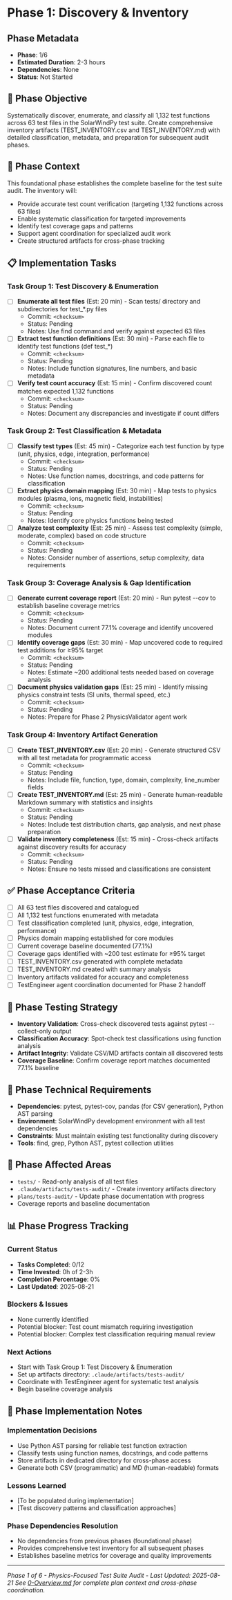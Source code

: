 # Phase 1: Discovery & Inventory

## Phase Metadata
- **Phase**: 1/6
- **Estimated Duration**: 2-3 hours
- **Dependencies**: None
- **Status**: Not Started

## 🎯 Phase Objective
Systematically discover, enumerate, and classify all 1,132 test functions across 63 test files in the SolarWindPy test suite. Create comprehensive inventory artifacts (TEST_INVENTORY.csv and TEST_INVENTORY.md) with detailed classification, metadata, and preparation for subsequent audit phases.

## 🧠 Phase Context
This foundational phase establishes the complete baseline for the test suite audit. The inventory will:
- Provide accurate test count verification (targeting 1,132 functions across 63 files)
- Enable systematic classification for targeted improvements
- Identify test coverage gaps and patterns
- Support agent coordination for specialized audit work
- Create structured artifacts for cross-phase tracking

## 📋 Implementation Tasks

### Task Group 1: Test Discovery & Enumeration
- [ ] **Enumerate all test files** (Est: 20 min) - Scan tests/ directory and subdirectories for test_*.py files
  - Commit: `<checksum>`
  - Status: Pending
  - Notes: Use find command and verify against expected 63 files
- [ ] **Extract test function definitions** (Est: 30 min) - Parse each file to identify test functions (def test_*)
  - Commit: `<checksum>`
  - Status: Pending
  - Notes: Include function signatures, line numbers, and basic metadata
- [ ] **Verify test count accuracy** (Est: 15 min) - Confirm discovered count matches expected 1,132 functions
  - Commit: `<checksum>`
  - Status: Pending
  - Notes: Document any discrepancies and investigate if count differs

### Task Group 2: Test Classification & Metadata
- [ ] **Classify test types** (Est: 45 min) - Categorize each test function by type (unit, physics, edge, integration, performance)
  - Commit: `<checksum>`
  - Status: Pending
  - Notes: Use function names, docstrings, and code patterns for classification
- [ ] **Extract physics domain mapping** (Est: 30 min) - Map tests to physics modules (plasma, ions, magnetic field, instabilities)
  - Commit: `<checksum>`
  - Status: Pending
  - Notes: Identify core physics functions being tested
- [ ] **Analyze test complexity** (Est: 25 min) - Assess test complexity (simple, moderate, complex) based on code structure
  - Commit: `<checksum>`
  - Status: Pending
  - Notes: Consider number of assertions, setup complexity, data requirements

### Task Group 3: Coverage Analysis & Gap Identification
- [ ] **Generate current coverage report** (Est: 20 min) - Run pytest --cov to establish baseline coverage metrics
  - Commit: `<checksum>`
  - Status: Pending
  - Notes: Document current 77.1% coverage and identify uncovered modules
- [ ] **Identify coverage gaps** (Est: 30 min) - Map uncovered code to required test additions for ≥95% target
  - Commit: `<checksum>`
  - Status: Pending
  - Notes: Estimate ~200 additional tests needed based on coverage analysis
- [ ] **Document physics validation gaps** (Est: 25 min) - Identify missing physics constraint tests (SI units, thermal speed, etc.)
  - Commit: `<checksum>`
  - Status: Pending
  - Notes: Prepare for Phase 2 PhysicsValidator agent work

### Task Group 4: Inventory Artifact Generation
- [ ] **Create TEST_INVENTORY.csv** (Est: 20 min) - Generate structured CSV with all test metadata for programmatic access
  - Commit: `<checksum>`
  - Status: Pending
  - Notes: Include file, function, type, domain, complexity, line_number fields
- [ ] **Create TEST_INVENTORY.md** (Est: 25 min) - Generate human-readable Markdown summary with statistics and insights
  - Commit: `<checksum>`
  - Status: Pending
  - Notes: Include test distribution charts, gap analysis, and next phase preparation
- [ ] **Validate inventory completeness** (Est: 15 min) - Cross-check artifacts against discovery results for accuracy
  - Commit: `<checksum>`
  - Status: Pending
  - Notes: Ensure no tests missed and classifications are consistent

## ✅ Phase Acceptance Criteria
- [ ] All 63 test files discovered and catalogued
- [ ] All 1,132 test functions enumerated with metadata
- [ ] Test classification completed (unit, physics, edge, integration, performance)
- [ ] Physics domain mapping established for core modules
- [ ] Current coverage baseline documented (77.1%)
- [ ] Coverage gaps identified with ~200 test estimate for ≥95% target
- [ ] TEST_INVENTORY.csv generated with complete metadata
- [ ] TEST_INVENTORY.md created with summary analysis
- [ ] Inventory artifacts validated for accuracy and completeness
- [ ] TestEngineer agent coordination documented for Phase 2 handoff

## 🧪 Phase Testing Strategy
- **Inventory Validation**: Cross-check discovered tests against pytest --collect-only output
- **Classification Accuracy**: Spot-check test classifications using function analysis
- **Artifact Integrity**: Validate CSV/MD artifacts contain all discovered tests
- **Coverage Baseline**: Confirm coverage report matches documented 77.1% baseline

## 🔧 Phase Technical Requirements
- **Dependencies**: pytest, pytest-cov, pandas (for CSV generation), Python AST parsing
- **Environment**: SolarWindPy development environment with all test dependencies
- **Constraints**: Must maintain existing test functionality during discovery
- **Tools**: find, grep, Python AST, pytest collection utilities

## 📂 Phase Affected Areas
- `tests/` - Read-only analysis of all test files
- `.claude/artifacts/tests-audit/` - Create inventory artifacts directory
- `plans/tests-audit/` - Update phase documentation with progress
- Coverage reports and baseline documentation

## 📊 Phase Progress Tracking

### Current Status
- **Tasks Completed**: 0/12
- **Time Invested**: 0h of 2-3h
- **Completion Percentage**: 0%
- **Last Updated**: 2025-08-21

### Blockers & Issues
- None currently identified
- Potential blocker: Test count mismatch requiring investigation
- Potential blocker: Complex test classification requiring manual review

### Next Actions
- Start with Task Group 1: Test Discovery & Enumeration
- Set up artifacts directory: `.claude/artifacts/tests-audit/`
- Coordinate with TestEngineer agent for systematic test analysis
- Begin baseline coverage analysis

## 💬 Phase Implementation Notes

### Implementation Decisions
- Use Python AST parsing for reliable test function extraction
- Classify tests using function names, docstrings, and code patterns
- Store artifacts in dedicated directory for cross-phase access
- Generate both CSV (programmatic) and MD (human-readable) formats

### Lessons Learned
- [To be populated during implementation]
- [Test discovery patterns and classification approaches]

### Phase Dependencies Resolution
- No dependencies from previous phases (foundational phase)
- Provides comprehensive test inventory for all subsequent phases
- Establishes baseline metrics for coverage and quality improvements

---
*Phase 1 of 6 - Physics-Focused Test Suite Audit - Last Updated: 2025-08-21*
*See [0-Overview.md](./0-Overview.md) for complete plan context and cross-phase coordination.*